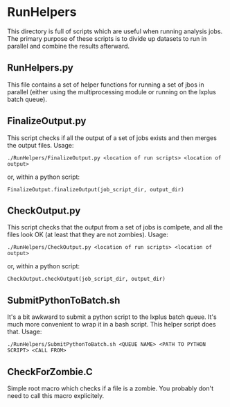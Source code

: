 RunHelpers
==========
This directory is full of scripts which are useful when running analysis jobs.
The primary purpose of these scripts is to divide up datasets to run in parallel and combine the results afterward.

RunHelpers.py
-------------
This file contains a set of helper functions for running a set of jbos in parallel (either using the multiprocessing module or running on the lxplus batch queue).

FinalizeOutput.py
-----------------
This script checks if all the output of a set of jobs exists and then merges the output files.
Usage:
```
./RunHelpers/FinalizeOutput.py <location of run scripts> <location of output>
```
or, within a python script:
```
FinalizeOutput.finalizeOutput(job_script_dir, output_dir)
```

CheckOutput.py
--------------
This script checks that the output from a set of jobs is comlpete, and all the files look OK (at least that they are not zombies).
Usage:
```
./RunHelpers/CheckOutput.py <location of run scripts> <location of output>
```
or, within a python script:
```
CheckOutput.checkOutput(job_script_dir, output_dir)
```

SubmitPythonToBatch.sh
----------------------
It's a bit awkward to submit a python script to the lxplus batch queue. It's much more convenient to wrap it in a bash script.
This helper script does that.
Usage:
```
./RunHelpers/SubmitPythonToBatch.sh <QUEUE NAME> <PATH TO PYTHON SCRIPT> <CALL FROM>
```

CheckForZombie.C
----------------
Simple root macro which checks if a file is a zombie. You probably don't need to call this macro explicitely.

